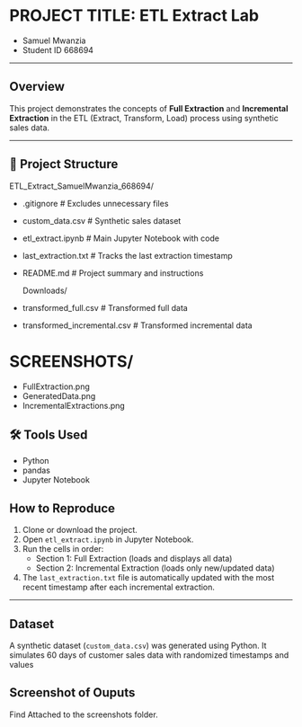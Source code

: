 # PROJECT TITLE: ETL Extract Lab

- Samuel Mwanzia  
- Student ID 668694  
---

## Overview

This project demonstrates the concepts of **Full Extraction** and **Incremental Extraction** in the ETL (Extract, Transform, Load) process using synthetic sales data.

---

## 📁 Project Structure
ETL_Extract_SamuelMwanzia_668694/
- .gitignore # Excludes unnecessary files
- custom_data.csv # Synthetic sales dataset
- etl_extract.ipynb # Main Jupyter Notebook with code 
- last_extraction.txt # Tracks the last extraction timestamp
- README.md # Project summary and instructions 

  Downloads/
- transformed_full.csv       # Transformed full data
- transformed_incremental.csv # Transformed incremental data
  
# SCREENSHOTS/
- FullExtraction.png
- GeneratedData.png
- IncrementalExtractions.png

## 🛠️ Tools Used

- Python
- pandas
- Jupyter Notebook

## How to Reproduce

1. Clone or download the project.
2. Open `etl_extract.ipynb` in Jupyter Notebook.
3. Run the cells in order:
   - Section 1: Full Extraction (loads and displays all data)
   - Section 2: Incremental Extraction (loads only new/updated data)
4. The `last_extraction.txt` file is automatically updated with the most recent timestamp after each incremental extraction.

---

## Dataset

A synthetic dataset (`custom_data.csv`) was generated using Python. It simulates 60 days of customer sales data with randomized timestamps and values

## Screenshot of Ouputs
Find Attached to the screenshots folder.

